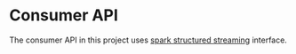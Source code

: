 # Consumer API

The consumer API in this project uses [spark structured streaming](https://spark.apache.org/docs/latest/structured-streaming-programming-guide.html) interface.
